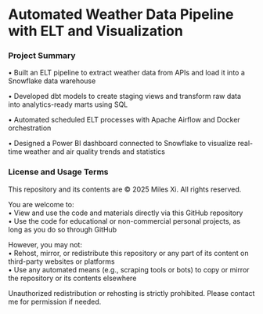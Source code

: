 # Automated Weather Data Pipeline with ELT and Visualization

### Project Summary
•	Built an ELT pipeline to extract weather data from APIs and load it into a Snowflake data warehouse

•	Developed dbt models to create staging views and transform raw data into analytics-ready marts using SQL

•	Automated scheduled ELT processes with Apache Airflow and Docker orchestration

•	Designed a Power BI dashboard connected to Snowflake to visualize real-time weather and air quality trends and statistics

### License and Usage Terms
This repository and its contents are © 2025 Miles Xi. All rights reserved.

You are welcome to: <br>
• View and use the code and materials directly via this GitHub repository <br>
• Use the code for educational or non-commercial personal projects, as long as you do so through GitHub

However, you may not: <br>
• Rehost, mirror, or redistribute this repository or any part of its content on third-party websites or platforms <br>
• Use any automated means (e.g., scraping tools or bots) to copy or mirror the repository or its contents elsewhere

Unauthorized redistribution or rehosting is strictly prohibited. Please contact me for permission if needed.

